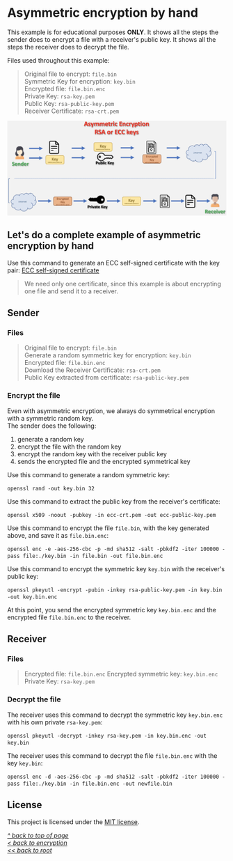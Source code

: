 # Asymmetric encryption by hand
This example is for educational purposes **ONLY**. It shows all the steps the sender does to encrypt a file with a receiver's public key. It shows all the steps the receiver does to decrypt the file.  

Files used throughout this example:  
>Original file to encrypt: `file.bin`  
>Symmetric Key for encryption: `key.bin`  
>Encrypted file: `file.bin.enc`  
>Private Key: `rsa-key.pem`  
>Public Key: `rsa-public-key.pem`  
>Receiver Certificate: `rsa-crt.pem`  

![Alt](images/Asymmetric-Enc.jpg)
## Let's do a complete example of asymmetric encryption by hand
Use this command to generate an ECC self-signed certificate with the key pair:
[ECC self-signed certificate](https://gist.github.com/ddella/f6954409d2090908f6fec1fc3280d9d1)

>We need only one certificate, since this example is about encrypting one file and send it to a receiver.
## Sender
### Files
>Original file to encrypt: `file.bin`  
>Generate a random symmetric key for encryption: `key.bin`  
>Encrypted file: `file.bin.enc`  
>Download the Receiver Certificate: `rsa-crt.pem`  
>Public Key extracted from certificate: `rsa-public-key.pem`  

### Encrypt the file
Even with asymmetric encryption, we always do symmetrical encryption with a symmetric random key.  
The sender does the following:
1. generate a random key
2. encrypt the file with the random key
3. encrypt the random key with the receiver public key
4. sends the encrypted file and the encrypted symmetrical key

Use this command to generate a random symmetric key:
```shell
openssl rand -out key.bin 32
```

Use this command to extract the public key from the receiver's certificate:
```shell
openssl x509 -noout -pubkey -in ecc-crt.pem -out ecc-public-key.pem
```

Use this command to encrypt the file `file.bin`, with the key generated above, and save it as `file.bin.enc`:
```shell
openssl enc -e -aes-256-cbc -p -md sha512 -salt -pbkdf2 -iter 100000 -pass file:./key.bin -in file.bin -out file.bin.enc
```

Use this command to encrypt the symmetric key `key.bin` with the receiver's public key:
```shell
openssl pkeyutl -encrypt -pubin -inkey rsa-public-key.pem -in key.bin -out key.bin.enc
```
At this point, you send the encrypted symmetric key `key.bin.enc` and the encrypted file `file.bin.enc` to the receiver.

## Receiver
### Files
>Encrypted file: `file.bin.enc`
>Encrypted symmetric key: `key.bin.enc`
>Private Key: `rsa-key.pem`

### Decrypt the file
The receiver uses this command to decrypt the symmetric key `key.bin.enc` with his own private `rsa-key.pem`:
```shell
openssl pkeyutl -decrypt -inkey rsa-key.pem -in key.bin.enc -out key.bin
```

The receiver uses this command to decrypt the file `file.bin.enc` with the key `key.bin`:
```shell
openssl enc -d -aes-256-cbc -p -md sha512 -salt -pbkdf2 -iter 100000 -pass file:./key.bin -in file.bin.enc -out newfile.bin
```
## License
This project is licensed under the [MIT license](/LICENSE).  

[_^ back to top of page_](#Asymmetric-encryption-by-hand)  
[_< back to encryption_](../)  
[_<< back to root_](../../../../)
